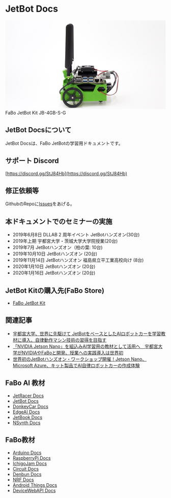 # JetBot Docs

![](./img/JETBOT_SIDE_VIEW1400.jpg)
FaBo JetBot Kit  JB-4GB-S-G

## JetBot Docsについて

JetBot Docsは、FaBo JetBotの学習用ドキュメントです。

## サポート Discord

[https://discord.gg/StJ84Hb](https://discord.gg/StJ84Hb)

## 修正依頼等

GithubのRepoに[Issues](https://github.com/FaBoPlatform/JetbotDocs/issues)をあげる。

## 本ドキュメントでのセミナーの実施

- 2019年6月8日 DLLAB 2 周年イベント JetBotハンズオン(30台)
- 2019年上期 宇都宮大学・茨城大学大学院授業(20台)
- 2019年7月 JetBotハンズオン（柏の葉: 10台)
- 2019年10月10日 JetBotハンズオン (20台)
- 2019年11月14日 JetBotハンズオン 福島県立平工業高校向け (8台)
- 2020年1月10日 JetBotハンズオン (20台)
- 2020年1月16日 JetBotハンズオン (20台)

## JetBot Kitの購入先(FaBo Store)

- [FaBo JetBot Kit](https://fabo.store/collections/jetbot/products/jetbot-kit)

## 関連記事

- [宇都宮大学、世界に先駆けて JetBotをベースとしたAIロボットカーを学習教材に導入、自律動作マシン技術の習得を目指す](https://blogs.nvidia.co.jp/2019/07/23/jetbot-casestudies-utsunomiya-u/)
- [「NVIDIA Jetson Nano」を組込みAI学習用の教材として活用へ　宇都宮大学がNVIDIAやFaBoと開発、授業への実践導入は世界初](https://robotstart.info/2019/05/29/utsunomiya-u-jetson.html)
- [ 世界初のJetBotハンズオン・ワークショップ開催！Jetson Nano、Microsoft Azure、キット製品でAI自律ロボットカーの作成体験](https://robotstart.info/2019/06/08/jetbot-workshop-dllab.html)

## FaBo AI 教材
- [JetRacer Docs](https://faboplatform.github.io/JetracerDocs/)
- [JetBot Docs](https://faboplatform.github.io/JetbotDocs/)
- [DonkeyCar Docs](https://faboplatform.github.io/DonkeyDocs/)
- [EdgeAI Docs](https://faboplatform.github.io/EdgeAIDocs/)
- [JetBook Docs](https://faboplatform.github.io/JetBook/)
- [NSynth Docs](https://faboplatform.github.io/NSynthDocs/)

## FaBo教材
- [Arduino Docs](https://faboplatform.github.io/ArduinoDocs/)
- [RaspberryPi Docs](https://faboplatform.github.io/RaspberryPIDocs/)
- [IchigoJam Docs](https://faboplatform.github.io/IchigojamDocs/)
- [Circuit Docs](https://faboplatform.github.io/CircuitDocs/)
- [Denbun Docs](https://faboplatform.github.io/DenbunDocs/)
- [NRF Docs](https://faboplatform.github.io/NRFDocs/)
- [Android Things Docs](https://faboplatform.github.io/AndroidThingsDocs/)
- [DeviceWebAPI Docs](https://faboplatform.github.io/DeviceWebAPIDocs/)
